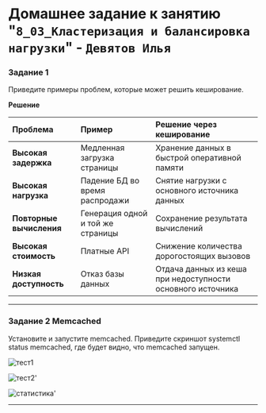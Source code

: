 
# Домашнее задание к занятию "`8_03_Кластеризация и балансировка нагрузки`" - `Девятов Илья`

### Задание 1
Приведите примеры проблем, которые может решить кеширование.

**Решение**

| Проблема | Пример | Решение через кеширование |
| :--- | :--- | :--- |
| **Высокая задержка** | Медленная загрузка страницы | Хранение данных в быстрой оперативной памяти |
| **Высокая нагрузка** | Падение БД во время распродажи | Снятие нагрузки с основного источника данных |
| **Повторные вычисления** | Генерация одной и той же страницы | Сохранение результата вычислений |
| **Высокая стоимость** | Платные API | Снижение количества дорогостоящих вызовов |
| **Низкая доступность** | Отказ базы данных | Отдача данных из кеша при недоступности основного источника |


---

### Задание 2 Memcached

Установите и запустите memcached.
Приведите скриншот systemctl status memcached, где будет видно, что memcached запущен.

![тест1](images/1.jpg)

![тест2](images/4.jpg)'

![статистика](images/6.jpg)'

---